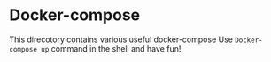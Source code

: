 # Docker-compose
This direcotory contains various useful docker-compose
Use `Docker-compose up` command  in the shell and have fun!
